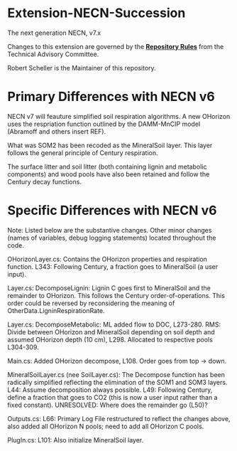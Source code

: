 # Extension-NECN-Succession

The next generation NECN, v7.x

Changes to this extension are governed by the [**Repository Rules**](https://sites.google.com/site/landismodel/developers) from the Technical Advisory Committee.

Robert Scheller is the Maintainer of this repository.

# Primary Differences with NECN v6

NECN v7 will feauture simplified soil respiration algorithms.  A new OHorizon uses the respriation function outlined by the DAMM-MnCIP model (Abramoff and others insert REF).  

What was SOM2 has been recoded as the MineralSoil layer.  This layer follows the general principle of Century respiration.

The surface litter and soil litter (both containing lignin and metabolic components) and wood pools have also been retained and follow the Century decay functions.

# Specific Differences with NECN v6

Note: Listed below are the substantive changes.  Other minor changes (names of variables, debug logging statements) located throughout the code.

OHorizonLayer.cs: Contains the OHorizon properties and respiration function. L343: Following Century, a fraction goes to MineralSoil (a user input).

Layer.cs:  DecomposeLignin:  Lignin C goes first to MineralSoil and the remainder to OHorizon.  This follows the Century order-of-operations.  This order could be reversed by reconsidering the meaning of OtherData.LigninRespirationRate.

Layer.cs:  DecomposeMetabolic:  ML added flow to DOC, L273-280.  RMS:  Divide between OHorizon and MineralSoil depending on soil depth and assumed OHorizon depth (10 cm), L298.  Allocated to respective pools L304-309.

Main.cs:  Added OHorizon decompose, L108.  Order goes from top -> down.

MineralSoilLayer.cs (nee SoilLayer.cs):  The Decompose function has been radically simplified reflecting the elimination of the SOM1 and SOM3 layers.  L44:  Assume decomposition always possible.  L49: Following Century, define a fraction that goes to CO2 (this is now a user input rather than a fixed constant).  UNRESOLVED:  Where does the remainder go (L50)?

Outputs.cs:  L66: Primary Log File restructured to reflect the changes above, also added all OHorizon N pools; need to add all OHorizon C pools.

PlugIn.cs:  L101:  Also initialize MineralSoil layer.




